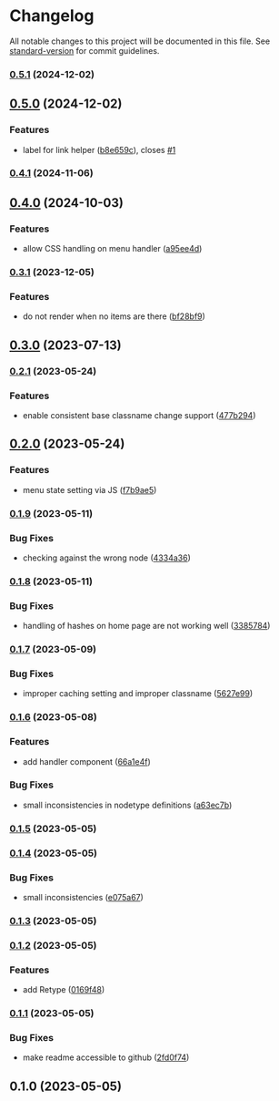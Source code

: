 # Changelog

All notable changes to this project will be documented in this file. See [standard-version](https://github.com/conventional-changelog/standard-version) for commit guidelines.

### [0.5.1](https://github.com/UpAssist/megamenu/compare/0.5.0...0.5.1) (2024-12-02)

## [0.5.0](https://github.com/UpAssist/megamenu/compare/0.4.1...0.5.0) (2024-12-02)


### Features

* label for link helper ([b8e659c](https://github.com/UpAssist/megamenu/commit/b8e659cda6f840324c517561a7c77dd16faeed3b)), closes [#1](https://github.com/UpAssist/megamenu/issues/1)

### [0.4.1](https://github.com/UpAssist/megamenu/compare/0.4.0...0.4.1) (2024-11-06)

## [0.4.0](https://github.com/UpAssist/megamenu/compare/0.3.1...0.4.0) (2024-10-03)


### Features

* allow CSS handling on menu handler ([a95ee4d](https://github.com/UpAssist/megamenu/commit/a95ee4dac5d2f827ee16fa95292de1dcd7b05f30))

### [0.3.1](https://github.com/UpAssist/megamenu/compare/0.3.0...0.3.1) (2023-12-05)


### Features

* do not render when no items are there ([bf28bf9](https://github.com/UpAssist/megamenu/commit/bf28bf9692d760985d2b89ff9aaffbdd833730be))

## [0.3.0](https://github.com/UpAssist/megamenu/compare/0.2.1...0.3.0) (2023-07-13)

### [0.2.1](https://github.com/UpAssist/megamenu/compare/0.2.0...0.2.1) (2023-05-24)


### Features

* enable consistent base classname change support ([477b294](https://github.com/UpAssist/megamenu/commit/477b29492515be40160066707263623c8010d7b0))

## [0.2.0](https://github.com/UpAssist/megamenu/compare/0.1.9...0.2.0) (2023-05-24)


### Features

* menu state setting via JS ([f7b9ae5](https://github.com/UpAssist/megamenu/commit/f7b9ae5fa56fa994a1a14c7ba518063c4203d9a2))

### [0.1.9](https://github.com/UpAssist/megamenu/compare/0.1.8...0.1.9) (2023-05-11)


### Bug Fixes

* checking against the wrong node ([4334a36](https://github.com/UpAssist/megamenu/commit/4334a36c945ef8fb76f87392a8232af36bb7eee2))

### [0.1.8](https://github.com/UpAssist/megamenu/compare/0.1.7...0.1.8) (2023-05-11)


### Bug Fixes

* handling of hashes on home page are not working well ([3385784](https://github.com/UpAssist/megamenu/commit/33857842f28f66c7598fe026e1cacedae2f1e154))

### [0.1.7](https://github.com/UpAssist/megamenu/compare/0.1.6...0.1.7) (2023-05-09)


### Bug Fixes

* improper caching setting and improper classname ([5627e99](https://github.com/UpAssist/megamenu/commit/5627e994f2a7277cf18fce763151f66abcc0916d))

### [0.1.6](https://github.com/UpAssist/megamenu/compare/0.1.5...0.1.6) (2023-05-08)


### Features

* add handler component ([66a1e4f](https://github.com/UpAssist/megamenu/commit/66a1e4f684063ee143565017cc0b320295ca3d87))


### Bug Fixes

* small inconsistencies in nodetype definitions ([a63ec7b](https://github.com/UpAssist/megamenu/commit/a63ec7be92384ff347d16a79428d2954877ebb98))

### [0.1.5](https://github.com/UpAssist/megamenu/compare/0.1.4...0.1.5) (2023-05-05)

### [0.1.4](https://github.com/UpAssist/megamenu/compare/0.1.3...0.1.4) (2023-05-05)


### Bug Fixes

* small inconsistencies ([e075a67](https://github.com/UpAssist/megamenu/commit/e075a670a5e4690738e08dbccb5218a5d792d711))

### [0.1.3](https://github.com/UpAssist/megamenu/compare/0.1.2...0.1.3) (2023-05-05)

### [0.1.2](https://github.com/UpAssist/megamenu/compare/0.1.1...0.1.2) (2023-05-05)


### Features

* add Retype ([0169f48](https://github.com/UpAssist/megamenu/commit/0169f48d25a9a7460aa449f190050c0240d91d0b))

### [0.1.1](https://github.com/UpAssist/megamenu/compare/0.1.0...0.1.1) (2023-05-05)


### Bug Fixes

* make readme accessible to github ([2fd0f74](https://github.com/UpAssist/megamenu/commit/2fd0f74e033744c578ac5264270016cd5d7eb93c))

## 0.1.0 (2023-05-05)

